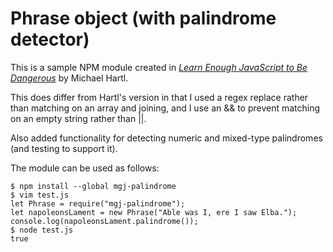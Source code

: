 # Phrase object (with palindrome detector)

This is a sample NPM module created in [*Learn Enough JavaScript to Be Dangerous*](https://www.learnenough.com/javascript-tutorial) by Michael Hartl.

This does differ from Hartl's version in that I used a regex replace rather than matching on an array and joining, and I use an && to prevent matching on an empty string rather than ||.

Also added functionality for detecting numeric and mixed-type palindromes (and testing to support it).


The module can be used as follows:

```
$ npm install --global mgj-palindrome
$ vim test.js
let Phrase = require("mgj-palindrome");
let napoleonsLament = new Phrase("Able was I, ere I saw Elba.");
console.log(napoleonsLament.palindrome());
$ node test.js
true
```